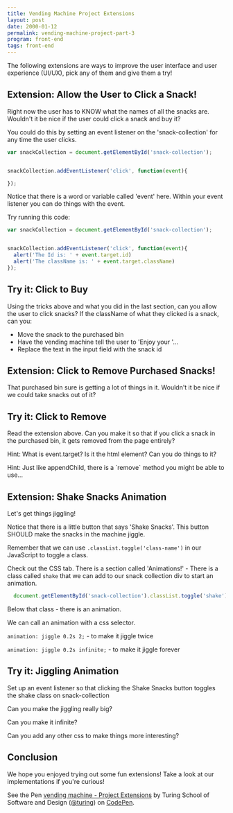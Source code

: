 ```yaml
---
title: Vending Machine Project Extensions
layout: post
date: 2000-01-12
permalink: vending-machine-project-part-3
program: front-end
tags: front-end
---
```


The following extensions are ways to improve the user interface and user experience (UI/UX), pick any of them and give them a try!

## Extension: Allow the User to Click a Snack!

Right now the user has to KNOW what the names of all the snacks are. Wouldn't it be nice if the user could click a snack and buy it?

You could do this by setting an event listener on the 'snack-collection' for any time the user clicks.

```js
var snackCollection = document.getElementById('snack-collection');


snackCollection.addEventListener('click', function(event){

});
```

Notice that there is a word or variable called 'event' here. Within your event listener you can do things with the event.

Try running this code:

```js
var snackCollection = document.getElementById('snack-collection');


snackCollection.addEventListener('click', function(event){
  alert('The Id is: ' + event.target.id)
  alert('The className is: ' + event.target.className)
});
```

<div class="try-it">
  <h2>Try it: Click to Buy</h2>
  
  <p>Using the tricks above and what you did in the last section, can you allow the user to click snacks? If the className of what they clicked is a snack, can you: </p>

  <ul>
    <li>Move the snack to the purchased bin</li>
    <li>Have the vending machine tell the user to 'Enjoy your '...</li>
    <li>Replace the text in the input field with the snack id</li>
  </ul>
</div>

## Extension: Click to Remove Purchased Snacks!

  That purchased bin sure is getting a lot of things in it. Wouldn't it be nice if we could take snacks out of it?
 
 <div class="try-it">
  <h2>Try it: Click to Remove</h2>
  
  <p>Read the extension above. Can you make it so that if you click a snack in the purchased bin, it gets removed from the page entirely?</p>

  <p>Hint: What is event.target? Is it the html element? Can you do things to it?</p>

  <p>Hint: Just like appendChild, there is a `remove` method you might be able to use...</p> 
</div>

## Extension: Shake Snacks Animation

Let's get things jiggling!

Notice that there is a little button that says 'Shake Snacks'. This button SHOULD make the snacks in the machine jiggle.

Remember that we can use `.classList.toggle('class-name')` in our JavaScript to toggle a class. 

Check out the CSS tab. There is a section called 'Animations!' - There is a class called `shake` that we can add to our snack collection div to start an animation.

```js
  document.getElementById('snack-collection').classList.toggle('shake');
```

Below that class - there is an animation.

We can call an animation with a css selector. 

`animation: jiggle 0.2s 2;` - to make it jiggle twice

`animation: jiggle 0.2s infinite;` - to make it jiggle forever

 <div class="try-it">
  <h2>Try it: Jiggling Animation</h2>
  
  <p> Set up an event listener so that clicking the Shake Snacks button toggles the shake class on snack-collection</p>

  <p>Can you make the jiggling really big?</p>

  <p>Can you make it infinite?</p>

  <p>Can you add any other css to make things more interesting?</p>
</div>

## Conclusion

We hope you enjoyed trying out some fun extensions! Take a look at our implementations if you're curious!

<p data-height="300" data-theme-id="23788" data-slug-hash="OmVLqJ" data-default-tab="html,result" data-user="turing" data-embed-version="2" data-pen-title="vending machine - Project Extensions" data-preview="true" class="codepen">See the Pen <a href="http://codepen.io/team/turing/pen/OmVLqJ/">vending machine - Project Extensions</a> by Turing School of Software and Design (<a href="http://codepen.io/turing">@turing</a>) on <a href="http://codepen.io">CodePen</a>.</p>
<script async src="https://production-assets.codepen.io/assets/embed/ei.js"></script>
